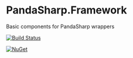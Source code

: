 # PandaSharp.Framework
Basic components for PandaSharp wrappers

[![Build Status](https://ci.appveyor.com/api/projects/status/uhhr1f1jukl7jnw9?svg=true)](https://ci.appveyor.com/project/Metablex/pandasharp-framework)

[![NuGet](https://img.shields.io/nuget/v/PandaSharp.Framework)](https://www.nuget.org/packages/PandaSharp.Framework/)
